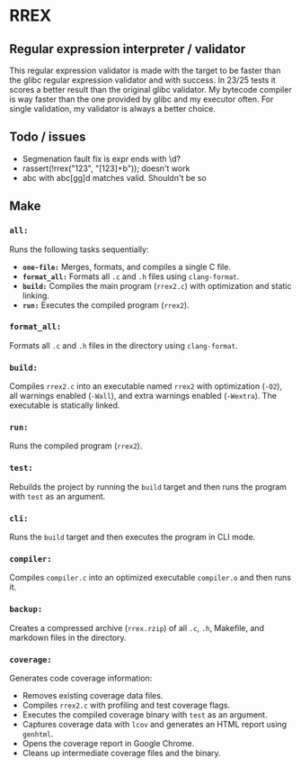 # RREX

## Regular expression interpreter / validator

This regular expression validator is made with the target to be faster than the glibc regular expression validator and with success. In 23/25 tests it scores a better result than the original glibc validator. My bytecode compiler is way faster than the one provided by glibc and my executor often. For single validation, my validator is always a better choice.

## Todo / issues
 - Segmenation fault fix is expr ends with \\d?
 - rassert(!rrex("123", "[123]+b")); doesn't work
 - abc with abc[gg]d matches valid. Shouldn't be so

## Make

### `all:`
Runs the following tasks sequentially:
- **`one-file:`** Merges, formats, and compiles a single C file.
- **`format_all:`** Formats all `.c` and `.h` files using `clang-format`.
- **`build:`** Compiles the main program (`rrex2.c`) with optimization and static linking.
- **`run:`** Executes the compiled program (`rrex2`).

### `format_all:`
Formats all `.c` and `.h` files in the directory using `clang-format`.

### `build:`
Compiles `rrex2.c` into an executable named `rrex2` with optimization (`-O2`), all warnings enabled (`-Wall`), and extra warnings enabled (`-Wextra`). The executable is statically linked.

### `run:`
Runs the compiled program (`rrex2`).

### `test:`
Rebuilds the project by running the `build` target and then runs the program with `test` as an argument.

### `cli:`
Runs the `build` target and then executes the program in CLI mode.

### `compiler:`
Compiles `compiler.c` into an optimized executable `compiler.o` and then runs it.

### `backup:`
Creates a compressed archive (`rrex.rzip`) of all `.c`, `.h`, Makefile, and markdown files in the directory.

### `coverage:`
Generates code coverage information:
- Removes existing coverage data files.
- Compiles `rrex2.c` with profiling and test coverage flags.
- Executes the compiled coverage binary with `test` as an argument.
- Captures coverage data with `lcov` and generates an HTML report using `genhtml`.
- Opens the coverage report in Google Chrome.
- Cleans up intermediate coverage files and the binary.
